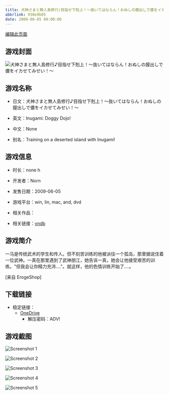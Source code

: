 ```yaml
---
title: 犬神さまと無人島修行♪目指せ下剋上！～抜いてはならん！おぬしの膣出しで儂をイカせてみせい！～
abbrlink: 938e9b05
date: 2009-06-05 00:00:00
---
```

[编辑此页面](https://github.com/ACG-3/ADV3-source/blob/main/source/_posts/games/%E7%8A%AC%E7%A5%9E%E3%81%95%E3%81%BE%E3%81%A8%E7%84%A1%E4%BA%BA%E5%B3%B6%E4%BF%AE%E8%A1%8C%E2%99%AA%E7%9B%AE%E6%8C%87%E3%81%9B%E4%B8%8B%E5%89%8B%E4%B8%8A%EF%BC%81%EF%BD%9E%E6%8A%9C%E3%81%84%E3%81%A6%E3%81%AF%E3%81%AA%E3%82%89%E3%82%93%EF%BC%81%E3%81%8A%E3%81%AC%E3%81%97%E3%81%AE%E8%86%A3%E5%87%BA%E3%81%97%E3%81%A7%E5%84%82%E3%82%92%E3%82%A4%E3%82%AB%E3%81%9B%E3%81%A6%E3%81%BF%E3%81%9B%E3%81%84%EF%BC%81%EF%BD%9E.md)

## 游戏封面

![犬神さまと無人島修行♪目指せ下剋上！～抜いてはならん！おぬしの膣出しで儂をイカせてみせい！～](https://pan.timero.xyz/d/onedrive/img_lib_001/%E7%8A%AC%E7%A5%9E%E3%81%95%E3%81%BE%E3%81%A8%E7%84%A1%E4%BA%BA%E5%B3%B6%E4%BF%AE%E8%A1%8C%E2%99%AA%E7%9B%AE%E6%8C%87%E3%81%9B%E4%B8%8B%E5%89%8B%E4%B8%8A%EF%BC%81%EF%BD%9E%E6%8A%9C%E3%81%84%E3%81%A6%E3%81%AF%E3%81%AA%E3%82%89%E3%82%93%EF%BC%81%E3%81%8A%E3%81%AC%E3%81%97%E3%81%AE%E8%86%A3%E5%87%BA%E3%81%97%E3%81%A7%E5%84%82%E3%82%92%E3%82%A4%E3%82%AB%E3%81%9B%E3%81%A6%E3%81%BF%E3%81%9B%E3%81%84%EF%BC%81%EF%BD%9E_cover.avif)


## 游戏名称

- 日文：犬神さまと無人島修行♪目指せ下剋上！～抜いてはならん！おぬしの膣出しで儂をイカせてみせい！～
- 英文：Inugami: Doggy Dojo!
- 中文：None

- 别名：Training on a deserted island with Inugami!


## 游戏信息

- 时长：none h
- 开发者：Norn
- 发售日期：2009-06-05
- 游戏平台：win, lin, mac, and, dvd
- 相关作品：

- 相关链接：[vndb](https://vndb.org/v1993)


## 游戏简介

一马是传统武术的学生和传人。但不刻苦训练的他被派往一个孤岛，那里据说住着一位武神。一真在那里遇到了武神朋江，她告诉一真，她会让他接受艰苦的训练。"但我会让你精力充沛...."。就这样，他的色情训练开始了....。

[来自 ErogeShop]


## 下载链接

- 稳定链接：
    - [OneDrive](https://pan.timero.xyz/onedrive/adv_lib_001/%E7%8A%AC%E7%A5%9E%E3%81%95%E3%81%BE%E3%81%A8%E7%84%A1%E4%BA%BA%E5%B3%B6%E4%BF%AE%E8%A1%8C%E2%99%AA%E7%9B%AE%E6%8C%87%E3%81%9B%E4%B8%8B%E5%89%8B%E4%B8%8A%EF%BC%81%EF%BD%9E%E6%8A%9C%E3%81%84%E3%81%A6%E3%81%AF%E3%81%AA%E3%82%89%E3%82%93%EF%BC%81%E3%81%8A%E3%81%AC%E3%81%97%E3%81%AE%E8%86%A3%E5%87%BA%E3%81%97%E3%81%A7%E5%84%82%E3%82%92%E3%82%A4%E3%82%AB%E3%81%9B%E3%81%A6%E3%81%BF%E3%81%9B%E3%81%84%EF%BC%81%EF%BD%9E)
        - 解压密码：ADV!



## 游戏截图


![Screenshot 1](https://pan.timero.xyz/d/onedrive/img_lib_001/%E7%8A%AC%E7%A5%9E%E3%81%95%E3%81%BE%E3%81%A8%E7%84%A1%E4%BA%BA%E5%B3%B6%E4%BF%AE%E8%A1%8C%E2%99%AA%E7%9B%AE%E6%8C%87%E3%81%9B%E4%B8%8B%E5%89%8B%E4%B8%8A%EF%BC%81%EF%BD%9E%E6%8A%9C%E3%81%84%E3%81%A6%E3%81%AF%E3%81%AA%E3%82%89%E3%82%93%EF%BC%81%E3%81%8A%E3%81%AC%E3%81%97%E3%81%AE%E8%86%A3%E5%87%BA%E3%81%97%E3%81%A7%E5%84%82%E3%82%92%E3%82%A4%E3%82%AB%E3%81%9B%E3%81%A6%E3%81%BF%E3%81%9B%E3%81%84%EF%BC%81%EF%BD%9E_Screenshot_1.avif)

![Screenshot 2](https://pan.timero.xyz/d/onedrive/img_lib_001/%E7%8A%AC%E7%A5%9E%E3%81%95%E3%81%BE%E3%81%A8%E7%84%A1%E4%BA%BA%E5%B3%B6%E4%BF%AE%E8%A1%8C%E2%99%AA%E7%9B%AE%E6%8C%87%E3%81%9B%E4%B8%8B%E5%89%8B%E4%B8%8A%EF%BC%81%EF%BD%9E%E6%8A%9C%E3%81%84%E3%81%A6%E3%81%AF%E3%81%AA%E3%82%89%E3%82%93%EF%BC%81%E3%81%8A%E3%81%AC%E3%81%97%E3%81%AE%E8%86%A3%E5%87%BA%E3%81%97%E3%81%A7%E5%84%82%E3%82%92%E3%82%A4%E3%82%AB%E3%81%9B%E3%81%A6%E3%81%BF%E3%81%9B%E3%81%84%EF%BC%81%EF%BD%9E_Screenshot_2.avif)

![Screenshot 3](https://pan.timero.xyz/d/onedrive/img_lib_001/%E7%8A%AC%E7%A5%9E%E3%81%95%E3%81%BE%E3%81%A8%E7%84%A1%E4%BA%BA%E5%B3%B6%E4%BF%AE%E8%A1%8C%E2%99%AA%E7%9B%AE%E6%8C%87%E3%81%9B%E4%B8%8B%E5%89%8B%E4%B8%8A%EF%BC%81%EF%BD%9E%E6%8A%9C%E3%81%84%E3%81%A6%E3%81%AF%E3%81%AA%E3%82%89%E3%82%93%EF%BC%81%E3%81%8A%E3%81%AC%E3%81%97%E3%81%AE%E8%86%A3%E5%87%BA%E3%81%97%E3%81%A7%E5%84%82%E3%82%92%E3%82%A4%E3%82%AB%E3%81%9B%E3%81%A6%E3%81%BF%E3%81%9B%E3%81%84%EF%BC%81%EF%BD%9E_Screenshot_3.avif)

![Screenshot 4](https://pan.timero.xyz/d/onedrive/img_lib_001/%E7%8A%AC%E7%A5%9E%E3%81%95%E3%81%BE%E3%81%A8%E7%84%A1%E4%BA%BA%E5%B3%B6%E4%BF%AE%E8%A1%8C%E2%99%AA%E7%9B%AE%E6%8C%87%E3%81%9B%E4%B8%8B%E5%89%8B%E4%B8%8A%EF%BC%81%EF%BD%9E%E6%8A%9C%E3%81%84%E3%81%A6%E3%81%AF%E3%81%AA%E3%82%89%E3%82%93%EF%BC%81%E3%81%8A%E3%81%AC%E3%81%97%E3%81%AE%E8%86%A3%E5%87%BA%E3%81%97%E3%81%A7%E5%84%82%E3%82%92%E3%82%A4%E3%82%AB%E3%81%9B%E3%81%A6%E3%81%BF%E3%81%9B%E3%81%84%EF%BC%81%EF%BD%9E_Screenshot_4.avif)

![Screenshot 5](https://pan.timero.xyz/d/onedrive/img_lib_001/%E7%8A%AC%E7%A5%9E%E3%81%95%E3%81%BE%E3%81%A8%E7%84%A1%E4%BA%BA%E5%B3%B6%E4%BF%AE%E8%A1%8C%E2%99%AA%E7%9B%AE%E6%8C%87%E3%81%9B%E4%B8%8B%E5%89%8B%E4%B8%8A%EF%BC%81%EF%BD%9E%E6%8A%9C%E3%81%84%E3%81%A6%E3%81%AF%E3%81%AA%E3%82%89%E3%82%93%EF%BC%81%E3%81%8A%E3%81%AC%E3%81%97%E3%81%AE%E8%86%A3%E5%87%BA%E3%81%97%E3%81%A7%E5%84%82%E3%82%92%E3%82%A4%E3%82%AB%E3%81%9B%E3%81%A6%E3%81%BF%E3%81%9B%E3%81%84%EF%BC%81%EF%BD%9E_Screenshot_5.avif)

